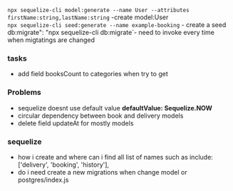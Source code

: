 `npx sequelize-cli model:generate --name User --attributes firstName:string,lastName:string` -create model:User  
`npx sequelize-cli seed:generate --name example-booking` - create a seed`  
`db:migrate": "npx sequelize-cli db:migrate`- need to invoke every time when migtatings are changed

### tasks

- add field booksCount to categories when try to get

### Problems

- sequelize doesnt use default value **defaultValue: Sequelize.NOW**
- circular dependency between book and delivery models
- delete field updateAt for mostly models

### sequelize

- how i create and where can i find all list of names such as include: ['delivery', 'booking', 'history'],
- do i need create a new migrations when change model or postgres/index.js
